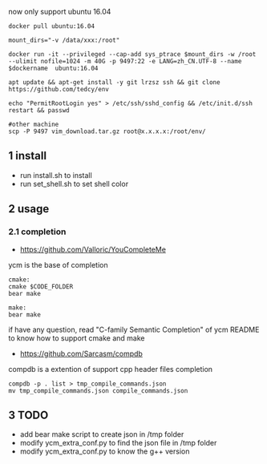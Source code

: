 now only support ubuntu 16.04

```
docker pull ubuntu:16.04

mount_dirs="-v /data/xxx:/root"

docker run -it --privileged --cap-add sys_ptrace $mount_dirs -w /root --ulimit nofile=1024 -m 40G -p 9497:22 -e LANG=zh_CN.UTF-8 --name $dockername  ubuntu:16.04

apt update && apt-get install -y git lrzsz ssh && git clone https://github.com/tedcy/env

echo "PermitRootLogin yes" > /etc/ssh/sshd_config && /etc/init.d/ssh restart && passwd

#other machine
scp -P 9497 vim_download.tar.gz root@x.x.x.x:/root/env/ 
```

## 1 install

* run install.sh to install
* run set_shell.sh to set shell color

## 2 usage

### 2.1 completion

* https://github.com/Valloric/YouCompleteMe

ycm is the base of completion

```
cmake:
cmake $CODE_FOLDER
bear make

make:
bear make
```

if have any question, read "C-family Semantic Completion" of ycm README to know how to support cmake and make

* https://github.com/Sarcasm/compdb

compdb is a extention of support cpp header files completion

```
compdb -p . list > tmp_compile_commands.json
mv tmp_compile_commands.json compile_commands.json
```

## 3 TODO

* add bear make script to create json in /tmp folder
* modify ycm_extra_conf.py to find the json file in /tmp folder
* modify ycm_extra_conf.py to know the g++ version
